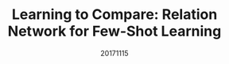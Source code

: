---
title: "Learning to Compare: Relation Network for Few-Shot Learning "
date: 20171115
category: "vision"
author_list: "Flood Sung, Yongxin Yang, Li Zhang, Tao Xiang, Philip H.S. Torr, Timothy M. Hospedales"
pub_in: "CVPR 2018"
pdf_url: "https://arxiv.org/abs/1711.06025"
code_url: "https://github.com/lzrobots/LearningToCompare_ZSL"
img_path1: "RN.png"
---